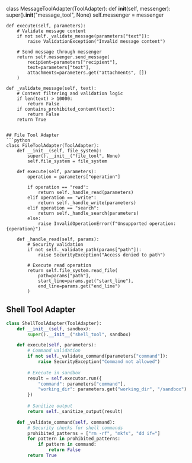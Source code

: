class MessageToolAdapter(ToolAdapter):
    def __init__(self, messenger):
        super().__init__("message_tool", None)
        self.messenger = messenger

    def execute(self, parameters):
        # Validate message content
        if not self._validate_message(parameters["text"]):
            raise ValidationException("Invalid message content")
        
        # Send message through messenger
        return self.messenger.send_message(
            recipient=parameters["recipient"],
            text=parameters["text"],
            attachments=parameters.get("attachments", [])
        )

    def _validate_message(self, text):
        # Content filtering and validation logic
        if len(text) > 10000:
            return False
        if contains_prohibited_content(text):
            return False
        return True
```

## File Tool Adapter
```python
class FileToolAdapter(ToolAdapter):
    def __init__(self, file_system):
        super().__init__("file_tool", None)
        self.file_system = file_system

    def execute(self, parameters):
        operation = parameters["operation"]
        
        if operation == "read":
            return self._handle_read(parameters)
        elif operation == "write":
            return self._handle_write(parameters)
        elif operation == "search":
            return self._handle_search(parameters)
        else:
            raise InvalidOperationError(f"Unsupported operation: {operation}")

    def _handle_read(self, params):
        # Security validation
        if not self._validate_path(params["path"]):
            raise SecurityException("Access denied to path")
        
        # Execute read operation
        return self.file_system.read_file(
            path=params["path"],
            start_line=params.get("start_line"),
            end_line=params.get("end_line")
        )
```

## Shell Tool Adapter
```python
class ShellToolAdapter(ToolAdapter):
    def __init__(self, sandbox):
        super().__init__("shell_tool", sandbox)

    def execute(self, parameters):
        # Command validation
        if not self._validate_command(parameters["command"]):
            raise SecurityException("Command not allowed")
        
        # Execute in sandbox
        result = self.executor.run({
            "command": parameters["command"],
            "working_dir": parameters.get("working_dir", "/sandbox")
        })
        
        # Sanitize output
        return self._sanitize_output(result)

    def _validate_command(self, command):
        # Security checks for shell commands
        prohibited_patterns = ["rm -rf", "mkfs", "dd if="]
        for pattern in prohibited_patterns:
            if pattern in command:
                return False
        return True